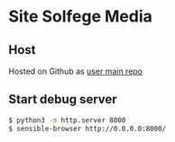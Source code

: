 # Site Solfege Media

## Host

Hosted on Github as [user main repo](https://github.com/sebns/sebns.github.io)

## Start debug server

```sh
$ python3 -m http.server 8000
$ sensible-browser http://0.0.0.0:8000/
```
